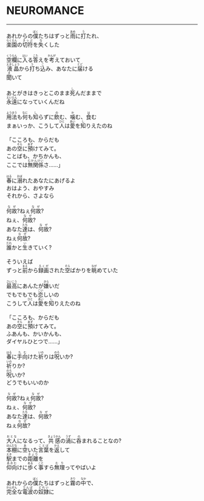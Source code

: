 # NEUROMANCE
---
<lyric>
あれからの<ruby>僕<rt>ぼく</rt></ruby>たちはずっと<ruby>雨<rt>あめ</rt></ruby>に<ruby>打<rt>う</rt></ruby>たれ、<br/>
<ruby>楽園<rt>らくえん</rt></ruby>の<ruby>切符<rt>きっぷ</rt></ruby>を<ruby>失<rt>な</rt></ruby>くした<br/>
<br/>
<ruby>空欄<rt>くうらん</rt></ruby>に<ruby>入<rt>はい</rt></ruby>る<ruby>答<rt>こた</rt></ruby>えを<ruby>考<rt>かんが</rt></ruby>えておいて<br/>
<ruby>液晶<rt>えきしょう</rt></ruby>から<ruby>打<rt>う</rt></ruby>ち<ruby>込<rt>こ</rt></ruby>み、あなたに<ruby>届<rt>とど</rt></ruby>ける<br/>
<ruby>聞<rt>き</rt></ruby>いて<br/>
<br/>
あとがきはきっとこのまま<ruby>死<rt>し</rt></ruby>んだままで<br/>
<ruby>永遠<rt>えいえん</rt></ruby>になっていくんだね<br/>
<br/>
<ruby>用法<rt>ようほう</rt></ruby>も<ruby>何<rt>なに</rt></ruby>も<ruby>知<rt>し</rt></ruby>らずに<ruby>飲<rt>の</rt></ruby>む、<ruby>噛<rt>か</rt></ruby>む、<ruby>食<rt>は</rt></ruby>む<br/>
まぁいっか、こうして<ruby>人<rt>ひと</rt></ruby>は<ruby>愛<rt>あい</rt></ruby>を<ruby>知<rt>し</rt></ruby>りえたのね<br/>
<br/>
「こころも、からだも<br/>
あの<ruby>空<rt>そら</rt></ruby>に<ruby>預<rt>あず</rt></ruby>けてみて。<br/>
ことばも、かちかんも、<br/>
ここでは<ruby>無関係<rt>むかんけい</rt></ruby>さ……」<br/>
<br/>
<ruby>春<rt>はる</rt></ruby>に<ruby>溺<rt>おぼ</rt></ruby>れたあなたにあげるよ<br/>
おはよう、おやすみ<br/>
それから、さよなら<br/>
<br/>
<ruby>何故<rt>なぜ</rt></ruby>?ねぇ<ruby>何故<rt>なぜ</rt></ruby>?<br/>
ねぇ、<ruby>何故<rt>なぜ</rt></ruby>?<br/>
あなた<ruby>達<rt>たち</rt></ruby>は、<ruby>何故<rt>なぜ</rt></ruby>?<br/>
ねぇ<ruby>何故<rt>なぜ</rt></ruby>?<br/>
<ruby>誰<rt>だれ</rt></ruby>かと<ruby>生<rt>い</rt></ruby>きていく?<br/>
<br/>
そういえば<br/>
ずっと<ruby>前<rt>まえ</rt></ruby>から<ruby>録画<rt>ろくが</rt></ruby>された<ruby>空<rt>そら</rt></ruby>ばかりを<ruby>眺<rt>なが</rt></ruby>めていた<br/>
<br/>
<ruby>最高<rt>さいこう</rt></ruby>にあんたが<ruby>嫌<rt>きら</rt></ruby>いだ<br/>
でもでもでも<ruby>恋<rt>こい</rt></ruby>しいの<br/>
こうして<ruby>人<rt>ひと</rt></ruby>は<ruby>愛<rt>あい</rt></ruby>を<ruby>知<rt>し</rt></ruby>りえたのね<br/>
<br/>
「こころも、からだも<br/>
あの<ruby>空<rt>そら</rt></ruby>に<ruby>預<rt>あず</rt></ruby>けてみて。<br/>
ふあんも、かいかんも、<br/>
ダイヤルひとつで……」<br/>
<br/>
<ruby>春<rt>はる</rt></ruby>に<ruby>手向<rt>たむ</rt></ruby>けた<ruby>祈<rt>いの</rt></ruby>りは<ruby>呪<rt>のろ</rt></ruby>いか?<br/>
<ruby>祈<rt>いの</rt></ruby>りか?<br/>
<ruby>呪<rt>のろ</rt></ruby>いか?<br/>
どうでもいいのか<br/>
<br/>
<ruby>何故<rt>なぜ</rt></ruby>?ねぇ<ruby>何故<rt>なぜ</rt></ruby>?<br/>
ねぇ、<ruby>何故<rt>なぜ</rt></ruby>?<br/>
あなた<ruby>達<rt>たち</rt></ruby>は、<ruby>何故<rt>なぜ</rt></ruby>?<br/>
ねぇ<ruby>何故<rt>なぜ</rt></ruby>?<br/>
<br/>
<ruby>大人<rt>おとな</rt></ruby>になるって、<ruby>共感<rt>きょうかん</rt></ruby>の<ruby>渦<rt>うず</rt></ruby>に<ruby>呑<rt>の</rt></ruby>まれることなの?<br/>
<ruby>本棚<rt>ほんだな</rt></ruby>に<ruby>空<rt>あ</rt></ruby>いた<ruby>言葉<rt>ことば</rt></ruby>を<ruby>返<rt>かえ</rt></ruby>して<br/>
<ruby>駅<rt>えき</rt></ruby>までの<ruby>距離<rt>きょり</rt></ruby>を<br/>
<ruby>仰向<rt>あおむ</rt></ruby>けに<ruby>歩<rt>ある</rt></ruby>く<ruby>事<rt>こと</rt></ruby>すら<ruby>無理<rt>むり</rt></ruby>ってやばいよ<br/>
<br/>
あれからの<ruby>僕<rt>ぼく</rt></ruby>たちはずっと<ruby>霧<rt>きり</rt></ruby>の<ruby>中<rt>なか</rt></ruby>で、<br/>
<ruby>完全<rt>かんぜん</rt></ruby>な<ruby>電波<rt>でんぱ</rt></ruby>の<ruby>奴隷<rt>どれい</rt></ruby>に<br/>
</lyric>
